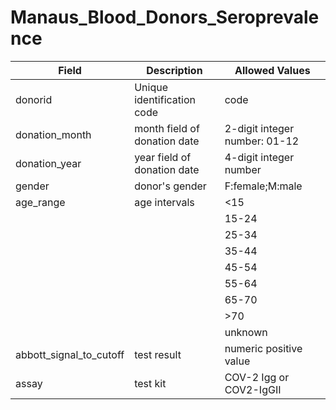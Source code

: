 # Manaus_Blood_Donors_Seroprevalence

|Field|Description|Allowed Values|
|---|---|---|
|donorid|Unique identification code|code|
|donation_month|month field of donation date|2-digit integer number: 01-12|
|donation_year|year field of donation date|4-digit integer number|
|gender|donor's gender|F:female;M:male|
|age_range|age intervals|<15|
|||15-24|
|||25-34|
|||35-44|
|||45-54|
|||55-64|
|||65-70|
|||>70|
|||unknown|
|abbott_signal_to_cutoff| test result|numeric positive value|
|assay|test kit|COV-2 Igg or COV2-IgGII

